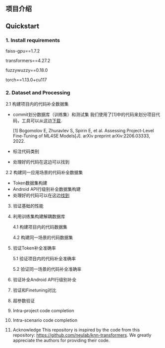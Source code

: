## 项目介绍

## Quickstart

### 1. Install requirements

faiss-gpu==1.7.2

transformers==4.27.2

fuzzywuzzy==0.18.0

torch==1.13.0+cu117

### 2. Dataset and Processing

2.1 构建项目内的代码补全数据集

- commit划分数据库（训练集）和测试集 我们使用了[1]中的代码来划分项目代码，工具可以从这边[下载](https://zenodo.org/record/6040745 ).

  [1] Bogomolov E, Zhuravlev S, Spirin E, et al. Assessing Project-Level Fine-Tuning of ML4SE Models[J]. arXiv preprint arXiv:2206.03333, 2022.

- 标注代码类别

- 处理好的代码在这边可以找到

2.2 构建同一应用场景的代码补全数据集

- Token数据集构建
- Android API行级别补全数据集构建
- 处理好的代码可以在这边[找到](https://zenodo.org/record/8254171)

3. 验证基础的性能

4. 利用训练集构建解耦数据库

   4.1 构建项目内的代码数据集

   4.2 构建同一场景的代码数据集

5. 验证Token补全准确率

   5.1 验证项目内的代码补全准确率

   5.2 验证同一场景的代码补全准确率

6. 验证补全Android API行级别补全

7. 验证和Finetuning对比

8. 超参数验证



3. Intra-project code completion



4. Intra-scenario code completion



5. Acknowledge
This repository is inspired by the code from this repository: https://github.com/neulab/knn-transformers. We greatly appreciate the authors for providing their code.